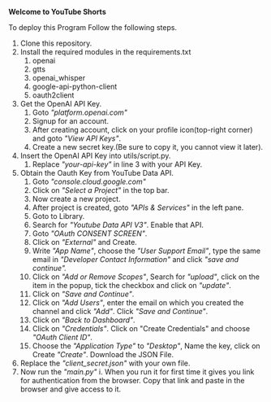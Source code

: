 **Welcome to YouTube Shorts**

To deploy this Program Follow the following steps.

1. Clone this repository.
2. Install the required modules in the requirements.txt
	1.   openai
	2.  gtts
	3. openai_whisper
	4. google-api-python-client
	5.  oauth2client
3. Get the OpenAI API Key.
	1. Goto *"platform.openai.com"*
	2. Signup for an account.
	3. After creating account, click on your profile icon(top-right corner) and goto *"View API Keys"*.
	4. Create a new secret key.(Be sure to copy it, you cannot view it later).
4. Insert the OpenAI API Key into utils/script.py.
	1. Replace *"your-api-key"* in line 3 with your API Key.
5. Obtain the Oauth Key from YouTube Data API.
	1. Goto *"console.cloud.google.com"*
	2. Click on *"Select a Project"* in the top bar.
	3. Now create a new project.
	4. After project is created, goto *"APIs & Services"* in the left pane.
	5. Goto to Library.
	6. Search for *"Youtube Data API V3"*. Enable that API.
	7. Goto *"OAuth CONSENT SCREEN"*.
	8. Click on *"External"* and Create.
	9. Write *"App Name"*, choose the *"User Support Email"*, type the same email in *"Developer Contact Information"* and click *"save and continue".*
	10. Click on *"Add or Remove Scopes"*, Search for *"upload"*, click on the item in the popup, tick the checkbox and click on *"update"*.
	11. Click on *"Save and Continue"*.
	12. Click on *"Add Users"*, enter the email on which you created the channel and click *"Add"*. Click *"Save and Continue"*.
	13. Click on *"Back to Dashboard"*.
	14. Click on *"Credentials"*. Click on "Create Credentials" and choose *"OAuth Client ID"*.
	15. Choose the *"Application Type"* to *"Desktop"*, Name the key, click on Create *"Create"*. Download the JSON File.
6. Replace the *"client_secret.json"* with your own file.
7. Now run the *"main.py"*
	i. When you run it for first time it gives you link for authentication from the browser. Copy that link and paste in the browser and give access to it.
